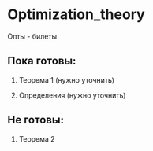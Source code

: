 # Optimization_theory
Опты - билеты

Пока готовы:
------------

1) Теорема 1 (нужно уточнить)

2) Определения (нужно уточнить)

Не готовы:
------------

1) Теорема 2
